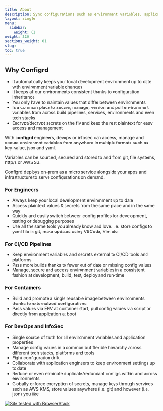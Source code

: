 ```yaml
---
title: About
description: Sync configurations such as environment variables, application properties and secrets across build pipelines, services and environments.
layout: single
menu:
  sidebar:
    weight: 01
weight: 220
sections_weight: 01
slug:
toc: true
---
```


## Why Configrd

* It automatically keeps your local development environment up to date with environment variable changes
* It keeps all our environments consistent thanks to configuration inheritance
* You only have to maintain values that differ between environments
* Is a common place to secure, manage, version and pull environment variables from across build pipelines, services, environments and even tech stacks
* Encrypt/decrypt secrets on the fly and keep the rest plaintext for easy access and management

With **configrd** engineers, devops or infosec can access, manage and secure environmnt variables from anywhere in multiple formats such as key-value, json and yaml. 

Variables can be sourced, secured and stored to and from git, file systems, http/s or AWS S3.

Configrd deploys on-prem as a micro service alongside your apps and infrastructure to serve configurations on demand.

### For Engineers

* Always keep your local development environment up to date
* Access plaintext values & secrets from the same place and in the same way
* Quickly and easily switch between config profiles for development, testing or debugging purposes
* Use all the same tools you already know and love. I.e. store configs to yaml file in git, make updates using VSCode, Vim etc

### For CI/CD Pipelines

* Keep environment variables and secrets external to CI/CD tools and platforms
* Pass more builds thanks to fewer out of date or missing config values
* Manage, secure and access environment variables in a consistent fashion at development, build, test, deploy and run-time

### For Containers

* Build and promote a single reusable image between environments thanks to externalized configurations
* Pass values via ENV at container start, pull config values via script or directly from application at boot

### For DevOps and InfoSec

* Single source of truth for all environment variables and application properties
* Manage config values in a common but flexible hierarchy across different tech stacks, platforms and tools
* Fight configuration drift
* Collaborate with application engineers to keep environment settings up to date
* Reduce or even eliminate duplicate/redundant configs within and across environments
* Globally enforce encryption of secrets, manage keys through services such as AWS KMS, store values anywhere (i.e. git) and however (i.e. json) you like

[![Site tested with BrowserStack](/images/browserstack-logo-200.png)](https://www.browserstack.com/)

